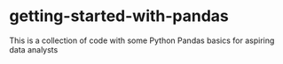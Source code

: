 # getting-started-with-pandas
This is a collection of code with some Python Pandas basics for aspiring data analysts
